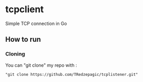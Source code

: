 # tcpclient
Simple TCP connection in Go

## How to run

### Cloning
You can "git clone" my repo with :

```
"git clone https://github.com/TRedzepagic/tcplistener.git"
```
